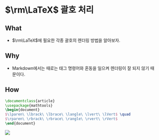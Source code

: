 # $\rm\LaTeX$ 괄호 처리 

## What 
- $\rm\LaTeX$에 필요한 각종 괄호의 렌더링 방법을 알아보자. 

## Why 
- Markdown에서는 때로는 태그 명령어와 혼동을 일으켜 렌더링이 잘 되지 않기 때문이다. 

## How

```latex
\documentclass{article}
\usepackage{mathtools}
\begin{document}
$\lparen\ \lbrack\ \lbrace\ \langle\ \lvert\ \lVert$ \quad
$\rparen\ \rbrack\ \rbrace\ \rangle\ \rvert\ \rVert$
\end{document}
```

![](https://i.stack.imgur.com/JpkXb.png)
